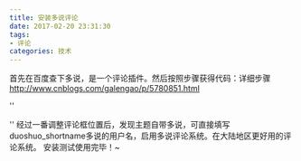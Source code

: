 ```yaml
---
title: 安装多说评论
date: 2017-02-20 23:31:30
tags:
- 评论
categories: 技术
---
```

首先在百度查下多说，是一个评论插件。然后按照步骤获得代码：详细步骤 http://www.cnblogs.com/galengao/p/5780851.html

''<!-- 多说评论框 start -->
	<div class="ds-thread" data-thread-key="[[ site.url ]]_[[ page.title ]]" data-title="[[ page.title ]]" data-url="[[ site.url ]]"></div>
<!-- 多说评论框 end -->
<!-- 多说公共JS代码 start (一个网页只需插入一次) -->
<script type="text/javascript">
var duoshuoQuery = {short_name:"qinxn6"};
	(function() {
		var ds = document.createElement('script');
		ds.type = 'text/javascript';ds.async = true;
		ds.src = (document.location.protocol == 'https:' ? 'https:' : 'http:') + '//static.duoshuo.com/embed.js';
		ds.charset = 'UTF-8';
		(document.getElementsByTagName('head')[0] 
		 || document.getElementsByTagName('body')[0]).appendChild(ds);
	})();
	</script>
<!-- 多说公共JS代码 end -->
''
经过一番调整评论框位置后，发现主题自带多说，可直接填写duoshuo_shortname多说的用户名，启用多说评论系统。在大陆地区更好用的评论系统。
安装测试使用完毕！~